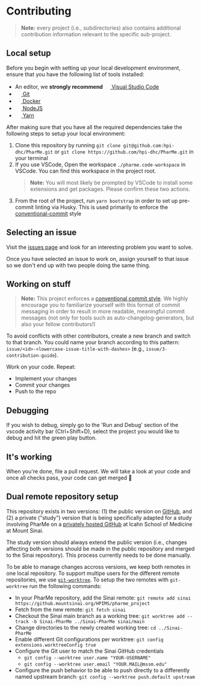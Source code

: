 # Contributing

> **Note:** every project (i.e., subdirectories) also contains additional
> contribution information relevant to the specific sub-project.

## Local setup

Before you begin with setting up your local development environment, ensure that
you have the following list of tools installed:

- An editor, we **strongly recommend** [<img
  src="https://user-images.githubusercontent.com/82543715/142914400-49d5815b-71a7-4198-9501-157fc3aa40a2.png"
  width="16" height="16"> Visual Studio Code](https://code.visualstudio.com)
- [<img
  src="https://user-images.githubusercontent.com/82543715/142914382-5be71efd-9e34-46c2-aad6-04255c430594.png"
  width="16" height="16"> Git](https://git-scm.com/downloads)
- [<img
  src="https://user-images.githubusercontent.com/58258541/143049489-668aea70-bb2c-420d-b3e8-e0edc42a4e92.png"
  width="16" height="16"> Docker](https://docs.docker.com/get-docker/)
- [<img
  src="https://user-images.githubusercontent.com/58258541/143050266-4a2030d1-c319-447d-812b-2ad8a4020d48.png"
  width="16" height="16"> NodeJS](https://nodejs.org)
- [<img
  src="https://user-images.githubusercontent.com/58258541/143050227-b374b1f7-e28e-4b90-b7f0-b9112521d3b1.png"
  width="16" height="16"> Yarn](https://yarnpkg.com/)

After making sure that you have all the required dependencies take the following
steps to setup your local environment:

1. Clone this repository by running `git clone
   git@github.com:hpi-dhc/PharMe.git` or `git clone
   https://github.com/hpi-dhc/PharMe.git` in your terminal
2. If you use VSCode, Open the workspace `./pharme.code-workspace` in VSCode.
You can find this workspace in the project root.
    > **Note:** You will most likely be prompted by VSCode to install some
    > extensions and get packages. Please confirm these two actions.
3. From the root of the project, run `yarn bootstrap` in order to set up
pre-commit linting via Husky. This is used primarily to enforce the
[conventional-commit](https://www.conventionalcommits.org/en/v1.0.0/) style

## Selecting an issue

Visit the [issues page](https://github.com/hpi-dhc/PharMe/issues) and look for
an interesting problem you want to solve.

Once you have selected an issue to work on, assign yourself to that issue so we
don't end up with two people doing the same thing.

## Working on stuff

> **Note:** This project enforces a [conventional commit
> style](https://www.conventionalcommits.org/en/v1.0.0/). We highly encourage
> you to familiarize yourself with this format of commit messaging in order to
> result in more readable, meaningful commit messages (not only for tools such
> as auto-changelog-generators, but also your fellow contributors!)

To avoid conflicts with other contributors, create a new branch and switch to
that branch. You could name your branch according to this pattern:
`issue/<id>-<lowercase-issue-title-with-dashes>` (e.g.,
`issue/3-contribution-guide`).

Work on your code. Repeat:

- Implement your changes
- Commit your changes
- Push to the repo

## Debugging

If you wish to debug, simply go to the 'Run and Debug' section of the vscode
activity bar (Ctrl+Shift+D), select the project you would like to debug and hit
the green play button.

## It's working

When you're done, file a pull request. We will take a look at your code and once
all checks pass, your code can get merged 🥳

## Dual remote repository setup

This repository exists in two versions: (1) the public version on
[GitHub](https://github.com/hpi-dhc/PharMe), and (2) a private ("study")
version that is being specifically adapted for a study involving PharMe on a
[privately hosted GitHub](https://github.mountsinai.org/HPIMS/pharme_project)
at Icahn School of Medicine at Mount Sinai.

The study version should always extend the public version (i.e., changes affecting
both versions should be made in the public repository and merged to the Sinai
repository). This process currently needs to be done manually.

To be able to manage changes accross versions, we keep both remotes in one
local repository. To support multipe users for the different remote repositories,
we use [`git-worktree`](https://git-scm.com/docs/git-worktree).
To setup the two remotes with `git-worktree` run the following commands:

- In your PharMe repository, add the Sinai remote:
  `git remote add sinai https://github.mountsinai.org/HPIMS/pharme_project`
- Fetch from the new remote: `git fetch sinai`
- Checkout the Sinai main branch as a working tree:
  `git worktree add --track -b Sinai-PharMe ../Sinai-PharMe sinai/main`
- Change directories to the newly created working tree: `cd ../Sinai-PharMe`
- Enable different Git configurations per worktree:
  `git config extensions.worktreeConfig true`
- Configure the Git user to match the Sinai GitHub credentials
  - `git config --worktree user.name "YOUR-USERNAME"`
  - `git config --worktree user.email "YOUR.MAIL@mssm.edu"`
- Configure the push behavior to be able to push directly to a differently named
  upstream branch: `git config --worktree push.default upstream`
